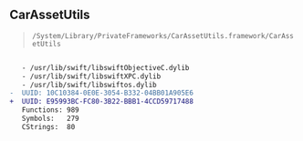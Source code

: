 ## CarAssetUtils

> `/System/Library/PrivateFrameworks/CarAssetUtils.framework/CarAssetUtils`

```diff

   - /usr/lib/swift/libswiftObjectiveC.dylib
   - /usr/lib/swift/libswiftXPC.dylib
   - /usr/lib/swift/libswiftos.dylib
-  UUID: 10C10384-0E0E-3054-B332-04BB01A905E6
+  UUID: E95993BC-FC80-3B22-BBB1-4CCD59717488
   Functions: 989
   Symbols:   279
   CStrings:  80

```
